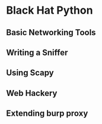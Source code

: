 # Black Hat Python


## Basic Networking Tools


## Writing a Sniffer


## Using Scapy


## Web Hackery


## Extending burp proxy